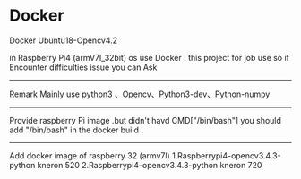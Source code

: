 # Docker
Docker Ubuntu18-Opencv4.2


in Raspberry Pi4 (armV7l_32bit) os use Docker .
this project for job use so if Encounter difficulties issue you can Ask 

-----
Remark 
Mainly use python3 、Opencv、Python3-dev、Python-numpy

------

Provide raspberry Pi image .but didn't havd CMD["/bin/bash"]
you should add "/bin/bash" in the docker build .

------

Add docker image of raspberry 32 (armv7l)
1.Raspberrypi4-opencv3.4.3-python   kneron 520
2.Raspberrypi4-opencv3.4.3-python   kneron 720
